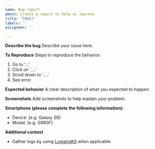 ```yaml
---
name: Bug report
about: Create a report to help us improve
title: "[BUG]"
labels: ''
assignees: ''

---
```


**Describe the bug**
Describe your issue here. 

**To Reproduce**
Steps to reproduce the behavior:
1. Go to '...'
2. Click on '....'
3. Scroll down to '....'
4. See error

**Expected behavior**
A clear description of what you expected to happen.

**Screenshots**
Add screenshots to help explain your problem.

**Smartphone (please complete the following information):**
 - Device: [e.g. Galaxy S9]
 - Model: [e.g. G960F]

**Additional context**
- Gather logs by using [LoggingKit](https://github.com/ananjaser1211/FloydT_Reports/releases/tag/v4.0) when applicable
